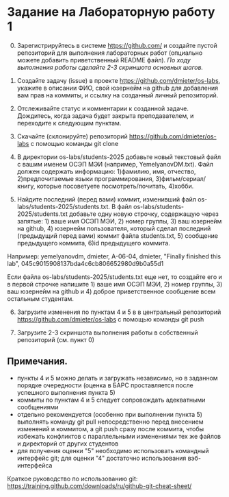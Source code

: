 # Задание на Лабораторную работу 1

0. Зарегистрируйтесь в системе https://github.com/ и создайте пустой репозиторий для выполнения лабораторных работ (опциально можете добавить приветственный README файл).
*По ходу выполнения работы сделайте 2-3 скриншота основных шагов.*

1. Создайте задачу (issue) в проекте https://github.com/dmieter/os-labs, укажите в описании ФИО, свой юзернейм на github для добавления вам прав на коммиты, и ссылку на созданный личный репозиторий.

2. Отслеживайте статус и комментарии к созданной задаче. Дождитесь, когда задача будет закрыта преподавателем, и переходите к следующим пунктам.

3. Скачайте (склонируйте) репозиторий https://github.com/dmieter/os-labs с помощью команды git clone

4. В директории os-labs/students-2025 добавьте новый текстовый файл с вашим именем ОСЭП МЭИ (например, YemelyanovDM.txt).
Файл должен содержать информацию: 1)фамилию, имя, отчество, 2)предпочитаемые языки программирования, 3)фильм/сериал/книгу, которые посоветуете посмотреть/почитать, 4)хобби.

5. Найдите последний (перед вами) коммит, изменивший файл os-labs/students-2025/students.txt. В файл os-labs/students-2025/students.txt добавьте одну новую строчку, содержащую через запятые: 1) ваше имя ОСЭП МЭИ, 2) номер группы, 3) ваш юзернейм на github, 4) юзернейм пользователя, который сделал последний (предыдущий перед вами) коммит файла students.txt, 5) сообщение предыдущего коммита, 6)id предыдущего коммита.

Например: yemelyanovdm, dmieter, А-06-04, dmieter, "Finally finished this lab", 045c9015908137bda4c6cb806652980d9b0a55d1

Если файла os-labs/students-2025/students.txt еще нет, то создайте его и в первой строчке напишите 1) ваше имя ОСЭП МЭИ, 2) номер группы, 3) ваш юзернейм на github и 4) доброе приветственное сообщение всем остальным студентам.

6. Загрузите изменения по пунктам 4 и 5 в в центральный репозиторий https://github.com/dmieter/os-labs с помощью команды git push

7. Загрузите 2-3 скриншота выполнения работы в собственный репозиторий (см. пункт 0)

## Примечания.
- пункты 4 и 5 можно делать и загружать независимо, но в заданном порядке очередности (оценка в БАРС проставляется после успешного выполнения пункта 5)
- коммиты по пунктам 4 и 5 следует сопровождать адекватными сообщениями
- отдельно рекомендуется (особенно при выполнении пункта 5) выполнять команду git pull непосредственно перед внесением изменений и коммитом, а git push сразу после коммита, чтобы избежать конфликтов с параллельными изменениями тех же файлов и директорий от других студентов
- для получения оценки "5" необходимо использовать командный интерфейс git; для оценки "4" достаточно использования вэб-интерфейса
  
Краткое руководство по использованию git: https://training.github.com/downloads/ru/github-git-cheat-sheet/
